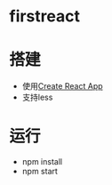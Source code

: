 # firstreact

# 搭建

- 使用[Create React App](https://github.com/facebookincubator/create-react-app)
- 支持less

# 运行

- npm install
- npm start